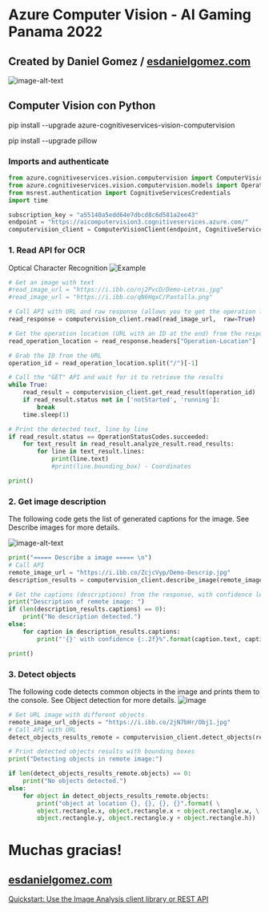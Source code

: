 # **Azure Computer Vision - AI Gaming Panama 2022**
## Created by Daniel Gomez / [esdanielgomez.com](link-URL)
![image-alt-text](https://gokan.ms/wp-content/uploads/2017/10/sii-canada-logo-it-microsoft-mvp-most-valuable-professional.png)
## **Computer Vision con Python**

pip install --upgrade azure-cognitiveservices-vision-computervision

pip install --upgrade pillow

### Imports and authenticate

```python
from azure.cognitiveservices.vision.computervision import ComputerVisionClient
from azure.cognitiveservices.vision.computervision.models import OperationStatusCodes
from msrest.authentication import CognitiveServicesCredentials
import time

subscription_key = "a55140a5edd64e7dbcd8c6d581a2ee43"
endpoint = "https://aicomputervision3.cognitiveservices.azure.com/"
computervision_client = ComputerVisionClient(endpoint, CognitiveServicesCredentials(subscription_key))
```

### 1. Read API for OCR 
Optical Character Recognition
![Example](https://i.ibb.co/nj2PvcD/Demo-Letras.jpg)

```python
# Get an image with text
#read_image_url = "https://i.ibb.co/nj2PvcD/Demo-Letras.jpg"
#read_image_url = "https://i.ibb.co/qN6HqxC/Pantalla.png"

# Call API with URL and raw response (allows you to get the operation location)
read_response = computervision_client.read(read_image_url,  raw=True)

# Get the operation location (URL with an ID at the end) from the response
read_operation_location = read_response.headers["Operation-Location"]

# Grab the ID from the URL
operation_id = read_operation_location.split("/")[-1]

# Call the "GET" API and wait for it to retrieve the results 
while True:
    read_result = computervision_client.get_read_result(operation_id)
    if read_result.status not in ['notStarted', 'running']:
        break
    time.sleep(1)

# Print the detected text, line by line
if read_result.status == OperationStatusCodes.succeeded:
    for text_result in read_result.analyze_result.read_results:
        for line in text_result.lines:
            print(line.text)
            #print(line.bounding_box) - Coordinates

print()
```

### 2. Get image description
The following code gets the list of generated captions for the image. See Describe images for more details.

![image-alt-text](https://i.ibb.co/ZcjcVyp/Demo-Descrip.jpg)

```python
print("===== Describe a image ===== \n")
# Call API
remote_image_url = "https://i.ibb.co/ZcjcVyp/Demo-Descrip.jpg"
description_results = computervision_client.describe_image(remote_image_url )

# Get the captions (descriptions) from the response, with confidence level
print("Description of remote image: ")
if (len(description_results.captions) == 0):
    print("No description detected.")
else:
    for caption in description_results.captions:
        print("'{}' with confidence {:.2f}%".format(caption.text, caption.confidence * 100))

print()
```

### 3. Detect objects
The following code detects common objects in the image and prints them to the console. See Object detection for more details.
![image](https://i.ibb.co/2jN7bHr/Obj1.jpg)

```python
# Get URL image with different objects
remote_image_url_objects = "https://i.ibb.co/2jN7bHr/Obj1.jpg"
# Call API with URL
detect_objects_results_remote = computervision_client.detect_objects(remote_image_url_objects)

# Print detected objects results with bounding boxes
print("Detecting objects in remote image:")

if len(detect_objects_results_remote.objects) == 0:
    print("No objects detected.")
else:
    for object in detect_objects_results_remote.objects:
        print("object at location {}, {}, {}, {}".format( \
        object.rectangle.x, object.rectangle.x + object.rectangle.w, \
        object.rectangle.y, object.rectangle.y + object.rectangle.h))
```

# Muchas gracias! 

## **[esdanielgomez.com](esdanielgomez.com)**

[Quickstart: Use the Image Analysis client library or REST API](https://docs.microsoft.com/en-us/azure/cognitive-services/computer-vision/quickstarts-sdk/image-analysis-client-library?tabs=visual-studio&pivots=programming-language-python)
